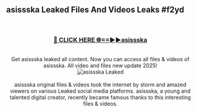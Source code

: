## asissska Leaked Files And Videos Leaks #f2yd
<br>
<div align="center">
<h3><a href="https://watchclip.my.id/asissska" rel="nofollow">🔴 CLICK HERE 🌐==►►asissska</a></h3>
<br>
Get asissska leaked all content. Now you can access all files & videos of asissska. All video and files new update 2025!
<br>
<a href="https://watchclip.my.id/asissska" rel="nofollow" data-target="animated-image.originalLink"><img src="https://i.ibb.co.com/WyWwxjT/player-gif2.gif" alt="asissska Leaked" style="max-width: 100%; display: inline-block;" data-target="animated-image.originalImage"></a>
<br><br>
asissska original files & videos took the internet by storm and amazed viewers on various Leaked social media platforms. asissska, a young and talented digital creator, recently became famous thanks to this interesting files & videos.
</div>
<br>